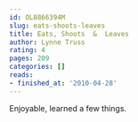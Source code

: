 ```yaml
---
id: OL8866394M
slug: eats-shoots-leaves
title: Eats, Shoots  &  Leaves
author: Lynne Truss
rating: 4
pages: 209
categories: []
reads:
- finished_at: '2010-04-28'
---
```

Enjoyable, learned a few things.
